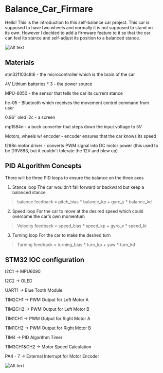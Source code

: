 # Balance_Car_Firmare
Hello! This is the introduction to this self-balance car project. This car is supposed to have two wheels and normally it is not supposed to stand on its own. However I decided to add a firmware feature to it so that the car can feel its stance and self-adjust its position to a balanced stance.

![Alt text](https://cdn.discordapp.com/attachments/1120558182306156674/1153344217578483835/IMG_20230815_153801.jpg)

## Materials
stm32f103c8t6 - the microcontroller which is the brain of the car

4V Lithium batteries * 3 - the power source

MPU-6050 - the sensor that tells the car its current stance

hc-05 - Bluetooth which receives the movement control command from user

0.96’’ oled i2c - a screen

mp1584n - a buck converter that steps down the input voltage to 5V 

Motors, wheels w/ encoder - encoder ensures that the car knows its speed

l298n motor driver - converts PWM signal into DC motor power (this used to be DRV883, but it couldn't tolerate the 12V and blew up)

## PID ALgorithm Concepts
There will be three PID loops to ensure the balance on the three axes

1. Stance loop
The car wouldn't fall forward or backward but keep a balanced stance

>balance feedback = pitch_bias * balance_kp + gyro_y * balance_kd 

2. Speed loop
For the car to move at the desired speed which could overcome the car's own momentum

>Velocity feedback = speed_bias * speed_kp + gyro_x * speed_ki

3. Turning loop
For the car to make the desired turn

>Turning feedback = turning_bias * turn_kp + yaw * turn_kd

## STM32 IOC configuration 
I2C1 → MPU6090

I2C2 → OLED

UART1 → Blue Tooth Module

TIM2CH1 → PWM Output for Left Motor A

TIM2CH2 → PWM Output for Left Motor B

TIM1CH1 → PWM Output for Right Motor A

TIM1CH2 → PWM Output for Right Motor  B

TIM4 → PID Algorithm Timer

TIM3CH1&CH2 → Motor Speed Calculation

PA4 - 7 → External Interrupt for Motor Encoder

![Alt text](https://media.discordapp.net/attachments/1120558182306156674/1153344218329268335/IMG_20230815_155440.jpg?width=503&height=671)

